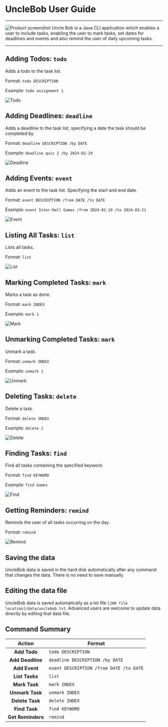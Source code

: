 # UncleBob User Guide

***
![Product screenshot](docs/Ui.png)
Uncle Bob is a Java CLI application which enables a user to include tasks, enabling the user to mark tasks, set dates for deadlines and events and also remind the user of daily upcoming tasks.
***

## Adding Todos: `todo`
Adds a todo to the task list.

Format: `todo DESCRIPTION`

Example: `todo assignment 1`

![Todo](images/Todo.png)

## Adding Deadlines: `deadline`
Adds a deadline to the task list, specifying a date the task should be completed by.

Format: `deadline DESCRIPTION /by DATE`

Example: `deadline quiz 2 /by 2024-02-19`

![Deadline](images/Deadline.png)

## Adding Events: `event`
Adds an event to the task list. Specifying the start and end date.

Format: `event DESCRIPTION /from DATE /to DATE`

Example: `event Inter-Hall Games /from 2024-02-19 /to 2024-03-21`

![Event](images/Event.png)

## Listing All Tasks: `list`
Lists all tasks.

Format: `list`

![List](images/List.png)

## Marking Completed Tasks: `mark`
Marks a task as done.

Format: `mark INDEX`

Example: `mark 1`

![Mark](images/Mark.png)

## Unmarking Completed Tasks: `mark`
Unmark a task.

Format: `unmark INDEX`

Example: `unmark 1`

![Unmark](images/Unmark.png)

## Deleting Tasks: `delete`
Delete a task.

Format: `delete INDEX`

Example: `delete 1`

![Delete](images/Delete.png)

## Finding Tasks: `find`
Find all tasks containing the specified keyword.

Format: `find KEYWORD`

Example: `find Games`

![Find](images/Find.png)

## Getting Reminders: `remind`
Reminds the user of all tasks occurring on the day.

Format: `remind`

![Remind](images/Remind.png)

## Saving the data
UncleBob data is saved in the hard disk automatically after any command that changes the data. There is no need to save manually.

## Editing the data file
UncleBob data is saved automatically as a txt file `[JAR file location]/data/unclebob.txt`. Advanced users are welcome to update data directly by editing that data file.

## Command Summary
|       Action       | Format                                  |
|:------------------:|-----------------------------------------|
|    **Add Todo**    | `todo DESCRIPTION`                      |
|  **Add Deadline**  | `deadline DESCRIPTION /by DATE`         |
|   **Add Event**    | `event DESCRIPTION /from DATE /to DATE` |
|   **List Tasks**   | `list`                                  |
|   **Mark Task**    | `mark INDEX`                            |
|  **Unmark Task**   | `unmark INDEX`                          |
|  **Delete Task**   | `delete INDEX`                          |
|   **Find Task**    | `find KEYWORD`                          |
| **Get Reminders**  | `remind`                                |
